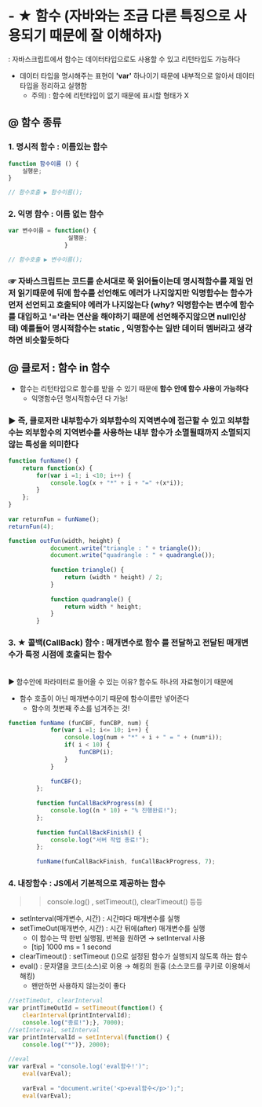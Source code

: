 # - ★ 함수 (자바와는 조금 다른 특징으로 사용되기 때문에 잘 이해하자)
: 자바스크립트에서 함수는 데이터타입으로도 사용할 수 있고 리턴타입도 가능하다 
- 데이터 타입을 명시해주는 표현이 **'var'** 하나이기 때문에 내부적으로 알아서 데이터타입을 정리하고 실행함
    -  주의) : 함수에 리턴타입이 없기 때문에 표시할 형태가 X

## @ 함수 종류
### 1. 명시적 함수 : 이름있는 함수 
```javascript
function 함수이름 () {
    실행문;
}

// 함수호출 ▶ 함수이름();
```

### 2. 익명 함수 : 이름 없는 함수
```javascript
var 변수이름 = function() {
                 실행문;
                }

// 함수호출 ▶ 변수이름();
```

### ☞ 자바스크립트는 코드를 순서대로 쭉 읽어들이는데 명시적함수를 제일 먼저 읽기때문에 뒤에 함수를 선언해도 에러가 나지않지만 익명함수는 함수가 먼저 선언되고 호출되야 에러가 나지않는다 (why? 익명함수는 변수에 함수를 대입하고 '='라는 연산을 해야하기 때문에 선언해주지않으면 null인상태) 예를들어 명시적함수는 static , 익명함수는 일반 데이터 멤버라고 생각하면 비슷할듯하다


## @ 클로저 : 함수 in 함수
- 함수는 리턴타입으로 함수를 받을 수 있기 때문에 **함수 안에 함수 사용이 가능하다** 
    - 익명함수던 명시적함수던 다 가능! 

### ▶ 즉, 클로저란 내부함수가 외부함수의 지역변수에 접근할 수 있고 외부함수는 외부함수의 지역변수를 사용하는 내부 함수가 소멸될때까지 소멸되지 않는 특성을 의미한다

```javascript
function funName() {
	return function(x) {
		for(var i =1; i <10; i++) {
			console.log(x + "*" + i + "=" +(x*i));
		}
	};
}
		
var returnFun = funName();
returnFun(4);
```
```javascript
function outFun(width, height) {
			document.write("triangle : " + triangle());
			document.write("quadrangle : " + quadrangle());
			
			function triangle() {
				return (width * height) / 2;
			}
			
			function quadrangle() {
				return width * height;
			}
		}
```

### 3. ★ 콜백(CallBack) 함수 : **매개변수로 함수** 를 전달하고 전달된 매개변수가 특정 시점에 호출되는 함수
<br> ▶ 함수안에 파라미터로 들어올 수 있는 이유? 함수도 하나의 자료형이기 때문에 <br> 

- 함수 호출이 아닌 매개변수이기 때문에 함수이름만 넣어준다
    - 함수의 첫번째 주소를 넘겨주는 것! 
```javascript
function funName (funCBF, funCBP, num) {
			for(var i =1; i<= 10; i++) {
				console.log(num + "*" + i + " = " + (num*i));
				if( i < 10) {
					funCBP(i);
				}
			}
			
			funCBF();
		};
		
		function funCallBackProgress(n) {
			console.log((n * 10) + "% 진행완료!");
		};
		
		function funCallBackFinish() {
			console.log("서버 작업 종료!");
		};
		
		funName(funCallBackFinish, funCallBackProgress, 7);
```

### 4. 내장함수 : JS에서 기본적으로 제공하는 함수 
>> console.log() , setTimeout(), clearTimeout() 등등 
- setInterval(매개변수, 시간) : 시간마다 매개변수를 실행
- setTimeOut(매개변수, 시간) : 시간 뒤에(after) 매개변수를 실행 
    - 이 함수는 딱 한번 실행됨, 반복을 원하면 → setInterval 사용
    - [tip] 1000 ms = 1 second
- clearTimeout() : setTimeout ()으로 설정된 함수가 실행되지 않도록 하는 함수
- eval() : 문자열을 코드(소스)로 이용 → 해킹의 원흉 (소스코드를 쿠키로 이용해서 해킹)
    - 왠만하면 사용하지 않는것이 좋다
```javascript
//setTimeOut, clearInterval
var printTimeOutId = setTimeout(function() {
	clearInterval(printIntervalId);
	console.log("종료!");}, 7000);
//setInterval, setInterval		
var printIntervalId = setInterval(function() {
	console.log("*")}, 2000);
		
//eval
var varEval = "console.log('eval함수!')";
	eval(varEval);
		
	varEval = "document.write('<p>eval함수</p>');";
	eval(varEval);
```
